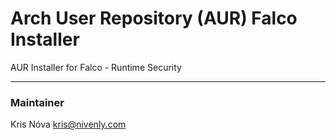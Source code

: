 # Arch User Repository (AUR) Falco Installer

AUR Installer for Falco - Runtime Security

---

### Maintainer

Kris Nóva [<kris@nivenly.com>](mailto:kris@nivenly.com)

